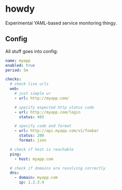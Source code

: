 # howdy

Experimental YAML-based service monitoring thingy.

## Config

All stuff goes into config:

```yml
name: myapp
enabled: true
period: 5m

checks:
  # check live urls
  web:
    # just simple ur
    - url: http://myapp.com/

    # specify expected http status code
    - url: http://myapp.com/login
      status: 403

    # specify code and format
    - url: http://api.myapp.com/v1/foobar
      status: 200
      format: json

  # check if host is reachable
  ping:
    - host: myapp.com

  # check if domains are resolving correctly
  dns:
    - domain: myapp.com
      ip: 1.2.3.4
```